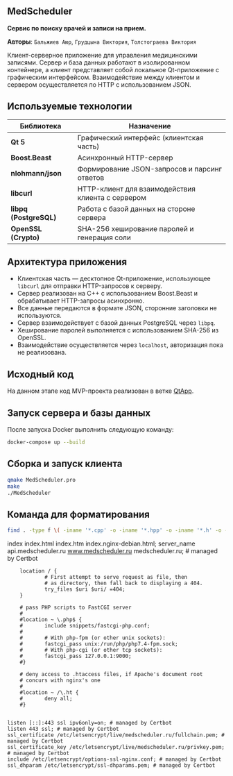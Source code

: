 ## MedScheduler
**Сервис по поиску врачей и записи на прием.**

**Авторы**: ```Бальжиев Аюр```, ```Грудцына Виктория```, ```Толстограева Виктория```

Клиент-серверное приложение для управления медицинскими записями. Сервер и база данных работают в изолированном контейнере, а клиент представляет собой локальное Qt-приложение с графическим интерфейсом. Взаимодействие между клиентом и сервером осуществляется по HTTP с использованием JSON.

## Используемые технологии

| Библиотека            | Назначение                                                       |
|------------------------|------------------------------------------------------------------|
| **Qt 5**               | Графический интерфейс (клиентская часть)                         |
| **Boost.Beast**        | Асинхронный HTTP-сервер                                          |
| **nlohmann/json**      | Формирование JSON-запросов и парсинг ответов                     |
| **libcurl**            | HTTP-клиент для взаимодействия клиента с сервером                |
| **libpq (PostgreSQL)** | Работа с базой данных на стороне сервера                         |
| **OpenSSL (Crypto)**   | SHA-256 хеширование паролей и генерация соли                     |



## Архитектура приложения

- Клиентская часть — десктопное Qt-приложение, использующее `libcurl` для отправки HTTP-запросов к серверу.
- Сервер реализован на C++ с использованием Boost.Beast и обрабатывает HTTP-запросы асинхронно.
- Все данные передаются в формате JSON, сторонние заголовки не используются.
- Сервер взаимодействует с базой данных PostgreSQL через `libpq`.
- Хеширование паролей выполняется с использованием SHA-256 из OpenSSL.
- Взаимодействие осуществляется через `localhost`, авторизация пока не реализована.
    
## Исходный код
На данном этапе код MVP-проекта реализован в ветке [QtApp](https://github.com/SanriaArgos/MedScheduler/tree/QtApp).
##  Запуск сервера и базы данных
После запуска Docker выполнить следующую команду:
```bash
docker-compose up --build
```

## Сборка и запуск клиента
 ```bash
qmake MedScheduler.pro
make
./MedScheduler
```

 ## Команда для форматирования
  ```bash
 find . -type f \( -iname '*.cpp' -o -iname '*.hpp' -o -iname '*.h' -o -iname '*.c' \) -print -exec clang-format-15 -i {} +
```




index index.html index.htm index.nginx-debian.html;
server_name api.medscheduler.ru www.medscheduler.ru medscheduler.ru; # managed by Certbot


        location / {
                # First attempt to serve request as file, then
                # as directory, then fall back to displaying a 404.
                try_files $uri $uri/ =404;
        }

        # pass PHP scripts to FastCGI server
        #
        #location ~ \.php$ {
        #       include snippets/fastcgi-php.conf;
        #
        #       # With php-fpm (or other unix sockets):
        #       fastcgi_pass unix:/run/php/php7.4-fpm.sock;
        #       # With php-cgi (or other tcp sockets):
        #       fastcgi_pass 127.0.0.1:9000;
        #}

        # deny access to .htaccess files, if Apache's document root
        # concurs with nginx's one
        #
        #location ~ /\.ht {
        #       deny all;
        #}


    listen [::]:443 ssl ipv6only=on; # managed by Certbot
    listen 443 ssl; # managed by Certbot
    ssl_certificate /etc/letsencrypt/live/medscheduler.ru/fullchain.pem; # managed by Certbot
    ssl_certificate_key /etc/letsencrypt/live/medscheduler.ru/privkey.pem; # managed by Certbot
    include /etc/letsencrypt/options-ssl-nginx.conf; # managed by Certbot
    ssl_dhparam /etc/letsencrypt/ssl-dhparams.pem; # managed by Certbot